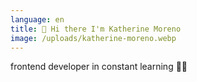 ```yaml
---
language: en
title: 👋 Hi there I'm Katherine Moreno
image: /uploads/katherine-moreno.webp
---
```

frontend developer in constant learning 👩‍💻